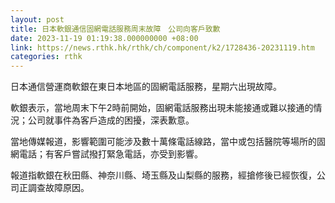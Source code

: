 ```yaml
---
layout: post
title: 日本軟銀通信固網電話服務周末故障　公司向客戶致歉
date: 2023-11-19 01:19:38.000000000 +08:00
link: https://news.rthk.hk/rthk/ch/component/k2/1728436-20231119.htm
categories: rthk
---
```


日本通信營運商軟銀在東日本地區的固網電話服務，星期六出現故障。

軟銀表示，當地周末下午2時前開始，固網電話服務出現未能接通或難以接通的情況；公司就事件為客戶造成的困擾，深表歉意。

當地傳媒報道，影響範圍可能涉及數十萬條電話線路，當中或包括醫院等場所的固網電話；有客戶嘗試撥打緊急電話，亦受到影響。

報道指軟銀在秋田縣、神奈川縣、埼玉縣及山梨縣的服務，經搶修後已經恢復，公司正調查故障原因。
